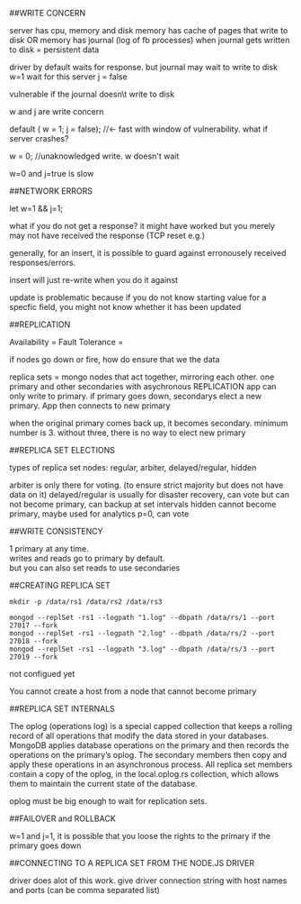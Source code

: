 ##WRITE CONCERN

server has cpu, memory and disk
memory has cache of pages that write to disk
OR
memory has journal (log of fb processes)
when journal gets written to disk = persistent data

driver by default waits for response.  but journal may wait to write to disk
w=1
wait for this server
j = false

vulnerable if the journal doesn\t write to disk

w and j are write concern

default ( w = 1; j = false); //<- fast with window of vulnerability.  what if server crashes?

w = 0; //unaknowledged write.  w doesn't wait

w=0 and j=true is slow




##NETWORK ERRORS

let w=1 && j=1;

what if you do not get a response?  it might have worked but you merely may not have received the response (TCP reset e.g.)

generally, for an insert, it is possible to guard against erronousely received responses/errors.

insert will just re-write when you do it against

update is problematic because if you do not know starting value for a specfic field, you might not know whether it has been updated


##REPLICATION

Availability = 
Fault Tolerance =

if nodes go down or fire, how do ensure that we the data

replica sets = mongo nodes that act together, mirroring each other.  one primary and other secondaries with asychronous REPLICATION
app can only write to primary.
if primary goes down, secondarys elect a new primary.  App then connects to new primary

when the original primary comes back up, it becomes secondary.  minimum number is 3.  without three, there is no way to elect new primary


##REPLICA SET ELECTIONS

types of replica set nodes:  regular, arbiter, delayed/regular, hidden

arbiter is only there for voting.  (to ensure strict majority but does not have data on it)
delayed/regular is usually for disaster recovery, can vote but can not become primary, can backup at set intervals
hidden cannot become primary, maybe used for analytics p=0, can vote


##WRITE CONSISTENCY

1 primary at any time.  
writes and reads go to primary by default.  
but you can also set reads to use secondaries

##CREATING REPLICA SET

    mkdir -p /data/rs1 /data/rs2 /data/rs3

    mongod --replSet -rs1 --logpath "1.log" --dbpath /data/rs/1 --port 27017 --fork
    mongod --replSet -rs1 --logpath "2.log" --dbpath /data/rs/2 --port 27018 --fork
    mongod --replSet -rs1 --logpath "3.log" --dbpath /data/rs/3 --port 27019 --fork

not configued yet

You cannot create a host from a node that cannot become primary


##REPLICA SET INTERNALS

The oplog (operations log) is a special capped collection that keeps a rolling record of all operations that modify the data stored in your databases. 
MongoDB applies database operations on the primary and then records the operations on the primary’s oplog. 
The secondary members then copy and apply these operations in an asynchronous process. All replica set members contain a copy of the oplog, in the local.oplog.rs collection, which allows them to maintain the current state of the database.

oplog must be big enough to wait for replication sets.

##FAILOVER and ROLLBACK

w=1 and j=1, it is possible that you loose the rights to the primary if the primary goes down


##CONNECTING TO A REPLICA SET FROM THE NODE.JS DRIVER

driver does alot of this work.  give driver connection string with host names and ports (can be comma separated list)






